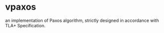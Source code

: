 # vpaxos
an implementation of Paxos algorithm, strictly designed in accordance with TLA+ Specification.
